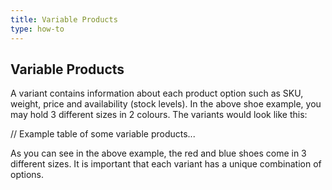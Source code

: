 ```yaml
---
title: Variable Products
type: how-to
---
```


## Variable Products
 
A variant contains information about each product option such as SKU, weight, price and availability (stock levels).
In the above shoe example, you may hold 3 different sizes in 2 colours. The variants would look like this:

// Example table of some variable products...


As you can see in the above example, the red and blue shoes come in 3 different sizes.
It is important that each variant has a unique combination of options.